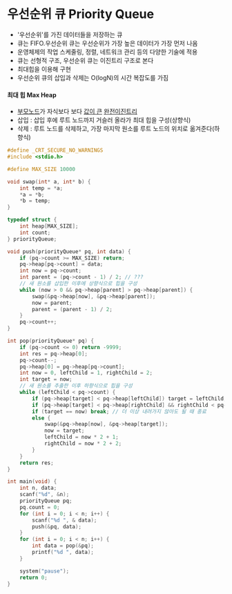 # 우선순위 큐 Priority Queue
- '우선순위'를 가진 데이터들을 저장하는 큐
- 큐는 FIFO.우선순위 큐는 우선순위가 가장 높은 데이터가 가장 먼저 나옴
- 운영체제의 작업 스케줄링, 정렬, 네트워크 관리 등의 다양한 기술에 적용
- 큐는 선형적 구조, 우선순위 큐는 이진트리 구조로 본다
- 최대힙을 이용해 구현
- 우선순위 큐의 삽입과 삭제는 O(logN)의 시간 복잡도를 가짐
#### 최대 힙 Max Heap
- <u>부모노드</u>가 자식보다 보다 <u>값이 큰</u> <u>완전이진트리</u>
- 삽입 : 삽입 후에 루트 노드까지 거슬러 올라가 최대 힙을 구성(상향식)
- 삭제 : 루트 노드를 삭제하고, 가장 마지막 원소를 루트 노드의 위치로 옮겨준다(하향식)
```c
#define _CRT_SECURE_NO_WARNINGS
#include <stdio.h>

#define MAX_SIZE 10000

void swap(int* a, int* b) {
	int temp = *a;
	*a = *b;
	*b = temp;
}

typedef struct {
	int heap[MAX_SIZE];
	int count;
} priorityQueue;

void push(priorityQueue* pq, int data) {
	if (pq->count >= MAX_SIZE) return;
	pq->heap[pq->count] = data;
	int now = pq->count;
	int parent = (pq->count - 1) / 2; // ???
	// 새 원소를 삽입한 이후에 상향식으로 힙을 구성
	while (now > 0 && pq->heap[parent] > pq->heap[parent]) {
		swap(&pq->heap[now], &pq->heap[parent]);
		now = parent;
		parent = (parent - 1) / 2;
	}
	pq->count++;	
}

int pop(priorityQueue* pq) {
	if (pq->count <= 0) return -9999;
	int res = pq->heap[0];
	pq->count--;
	pq->heap[0] = pq->heap[pq->count];
	int now = 0, leftChild = 1, rightChild = 2;
	int target = now;
	// 새 원소를 추출한 이후 하향식으로 힙을 구성
	while (leftChild < pq->count) {
		if (pq->heap[target] < pq->heap[leftChild]) target = leftChild;
		if (pq->heap[target] < pq->heap[rightChild] && rightChild < pq->count) target = rightChild;
		if (target == now) break; // 더 이상 내려가지 않아도 될 때 종료
		else {
			swap(&pq->heap[now], &pq->heap[target]);
			now = target;
			leftChild = now * 2 + 1;
			rightChild = now * 2 + 2;
		}
	}
	return res;
}

int main(void) {
	int n, data; 
	scanf("%d", &n);
	priorityQueue pq;
	pq.count = 0;
	for (int i = 0; i < n; i++) {
		scanf("%d ", & data);
		push(&pq, data);
	}
	for (int i = 0; i < n; i++) {
		int data = pop(&pq);
		printf("%d ", data);
	}

	system("pause");
	return 0;
}
```